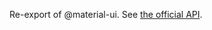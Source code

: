 Re-export of @material-ui. See [the official API](https://material-ui.com/api/grid-list-tile-bar/).
